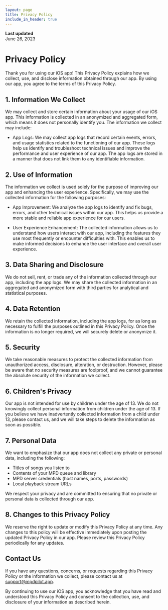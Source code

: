```yaml
---
layout: page
title: Privacy Policy
include_in_header: true
---
```


**Last updated**  
June 26, 2023

# Privacy Policy

Thank you for using our iOS app! This Privacy Policy explains how we collect, use, and disclose information obtained through our app. By using our app, you agree to the terms of this Privacy Policy.

## 1. Information We Collect

We may collect and store certain information about your usage of our iOS app. This information is collected in an anonymized and aggregated form, which means it does not personally identify you. The information we collect may include:

- App Logs: We may collect app logs that record certain events, errors, and usage statistics related to the functioning of our app. These logs help us identify and troubleshoot technical issues and improve the performance and user experience of our app. The app logs are stored in a manner that does not link them to any identifiable information.

## 2. Use of Information

The information we collect is used solely for the purpose of improving our app and enhancing the user experience. Specifically, we may use the collected information for the following purposes:

- App Improvement: We analyze the app logs to identify and fix bugs, errors, and other technical issues within our app. This helps us provide a more stable and reliable app experience for our users.

- User Experience Enhancement: The collected information allows us to understand how users interact with our app, including the features they use most frequently or encounter difficulties with. This enables us to make informed decisions to enhance the user interface and overall user experience.

## 3. Data Sharing and Disclosure

We do not sell, rent, or trade any of the information collected through our app, including the app logs. We may share the collected information in an aggregated and anonymized form with third parties for analytical and statistical purposes.

## 4. Data Retention

We retain the collected information, including the app logs, for as long as necessary to fulfill the purposes outlined in this Privacy Policy. Once the information is no longer required, we will securely delete or anonymize it.

## 5. Security

We take reasonable measures to protect the collected information from unauthorized access, disclosure, alteration, or destruction. However, please be aware that no security measures are foolproof, and we cannot guarantee the absolute security of the information we collect.

## 6. Children's Privacy

Our app is not intended for use by children under the age of 13. We do not knowingly collect personal information from children under the age of 13. If you believe we have inadvertently collected information from a child under 13, please contact us, and we will take steps to delete the information as soon as possible.

## 7. Personal Data

We want to emphasize that our app does not collect any private or personal data, including the following:

- Titles of songs you listen to
- Contents of your MPD queue and library
- MPD server credentials (host names, ports, passwords)
- Local playback stream URLs

We respect your privacy and are committed to ensuring that no private or personal data is collected through our app.

## 8. Changes to this Privacy Policy

We reserve the right to update or modify this Privacy Policy at any time. Any changes to this policy will be effective immediately upon posting the updated Privacy Policy in our app. Please review this Privacy Policy periodically for any updates.

## Contact Us

If you have any questions, concerns, or requests regarding this Privacy Policy or the information we collect, please contact us at [support@mpdpilot.app](mailto:support@mpdpilot.app).

By continuing to use our iOS app, you acknowledge that you have read and understood this Privacy Policy and consent to the collection, use, and disclosure of your information as described herein.

